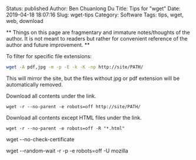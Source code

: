 Status: published
Author: Ben Chuanlong Du
Title: Tips for "wget" 
Date: 2019-04-18 18:07:16
Slug: wget-tips
Category: Software
Tags: tips, wget, web, download

**
Things on this page are fragmentary and immature notes/thoughts of the author. 
It is not meant to readers but rather for convenient reference of the author and future improvement.
**
 
To filter for specific file extensions:
```sh
wget -A pdf,jpg -m -p -E -k -K -np http://site/PATH/
```
This will mirror the site, but the files without jpg or pdf extension will be automatically removed.

Download all contents under the link.
```
wget -r --no-parent -e robots=off http://site/PATH/
```

Download all contents except HTML files under the link.
```
wget -r --no-parent -e robots=off -R "*.html"
```

wget --no-check-certificate


wget --random-wait -r -p -e robots=off -U mozilla

